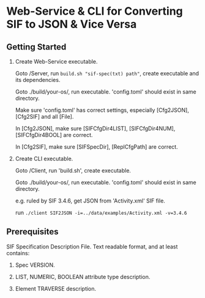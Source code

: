 # Web-Service & CLI for Converting SIF to JSON & Vice Versa

## Getting Started

1. Create Web-Service executable.

    Goto /Server, run `build.sh "sif-spec(txt) path"`, create executable and its dependencies.

    Goto ./build/your-os/, run executable. 'config.toml' should exist in same directory.

    Make sure 'config.toml' has correct settings, especially [Cfg2JSON], [Cfg2SIF] and all [File].    

    In [Cfg2JSON], make sure [SIFCfgDir4LIST], [SIFCfgDir4NUM], [SIFCfgDir4BOOL] are correct.

    In [Cfg2SIF], make sure [SIFSpecDir], [ReplCfgPath] are correct.
    

2. Create CLI executable.

    Goto /Client, run 'build.sh', create executable.

    Goto ./build/your-os/, run executable. 'config.toml' should exist in same directory.

    e.g. ruled by SIF 3.4.6, get JSON from 'Activity.xml' SIF file.

    run `./client SIF2JSON -i=../data/examples/Activity.xml -v=3.4.6`

## Prerequisites

SIF Specification Description File.
Text readable format, and at least contains:

   1. Spec VERSION.

   2. LIST, NUMERIC, BOOLEAN attribute type description.
   
   3. Element TRAVERSE description.
